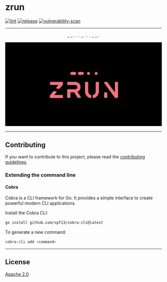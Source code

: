 # zrun

[![lint](https://github.com/zcubbs/zrun/actions/workflows/lint.yml/badge.svg?branch=main)](https://github.com/zcubbs/zrun/actions/workflows/lint.yml)
[![release](https://github.com/zcubbs/zrun/actions/workflows/release.yml/badge.svg)](https://github.com/zcubbs/zrun/actions/workflows/release.yml)
[![vulnerability-scan](https://github.com/zcubbs/zrun/actions/workflows/scan.yml/badge.svg)](https://github.com/zcubbs/zrun/actions/workflows/scan.yml)

---
<p align="center">
  _ _ . .  . _ .  . . _  _ .
</p>
<p align="center">
  <img width="750" src="_assets/zrun_alt.jpg">
</p>

---
## Contributing

If you want to contribute to this project, please read the [contributing guidelines](CONTRIBUTING.md).

### Extending the command line

#### Cobra

Cobra is a CLI framework for Go. It provides a simple interface to create powerful modern CLI applications.

Install the Cobra CLI:

```bash
go install github.com/spf13/cobra-cli@latest
```

To generate a new command:
```bash
cobra-cli add <command>
```

---
## License

[Apache 2.0](LICENSE)
